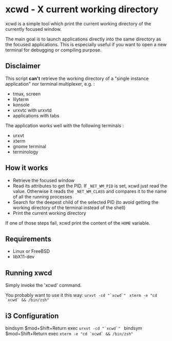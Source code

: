 xcwd - X current working directory
==================================
xcwd is a simple tool which print the current working directory of the
currently focused window.

The main goal is to launch applications directly into the same directory
as the focused applications. This is especially useful if you want to open
a new terminal for debugging or compiling purpose.

Disclaimer
----------
This script **can't** retrieve the working directory of a "single instance
application" nor terminal multiplexer, e.g. :
  - tmux, screen
  - lilyterm
  - konsole
  - urxvtc with urxvtd
  - applications with tabs

The application works well with the following terminals :
  - urxvt
  - xterm
  - gnome terminal
  - terminology

How it works
------------
  - Retrieve the focused window
  - Read its attributes to get the PID. If `_NET_WM_PID` is set, xcwd just
    read the value. Otherwise it reads the `_NET_WM_CLASS` and compares it to
    the name of all the running processes
  - Search for the deepest child of the selected PID (to avoid getting the
    working directory of the terminal instead of the shell)
  - Print the current working directory

If one of those steps fail, xcwd print the content of the `HOME` variable.

Requirements
------------
  - Linux or FreeBSD
  - libX11-dev

Running xwcd
------------
Simply invoke the 'xcwd' command.

You probably want to use it this way:
    ``urxvt -cd "`xcwd`" ``
    ``xterm -e "cd `xcwd` && /bin/zsh"``

i3 Configuration
----------------
bindsym $mod+Shift+Return exec ``urxvt -cd "`xcwd`" ``
bindsym $mod+Shift+Return exec ``xterm -e "cd `xcwd` && /bin/zsh"``

